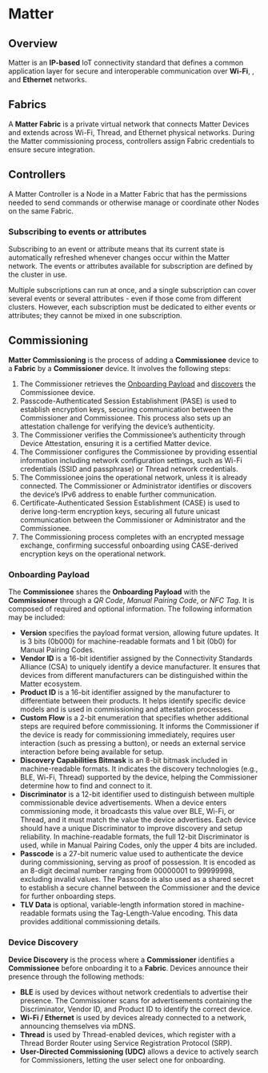 <show-structure/>

# Matter

## Overview

Matter is an **IP-based** IoT connectivity standard that defines a common application layer for secure and interoperable
communication over **Wi-Fi**, **[](Thread.md)**, and **Ethernet** networks.

## Fabrics

A **Matter Fabric** is a private virtual network that connects Matter Devices and extends across Wi-Fi, Thread,
and Ethernet physical networks. During the Matter commissioning process, controllers assign Fabric credentials to ensure
secure integration.

## Controllers

A Matter Controller is a Node in a Matter Fabric that has the permissions needed to send commands or otherwise manage or
coordinate other Nodes on the same Fabric.

### Subscribing to events or attributes

Subscribing to an event or attribute means that its current state is automatically refreshed whenever changes occur
within the Matter network. The events or attributes available for subscription are defined by the cluster in use.

Multiple subscriptions can run at once, and a single subscription can cover several events or several attributes - even
if
those come from different clusters. However, each subscription must be dedicated to either events or attributes; they
cannot be mixed in one subscription.

## Commissioning

**Matter Commissioning** is the process of adding a **Commissionee** device to a **Fabric** by a **Commissioner**
device. It involves the following steps:

1. The Commissioner retrieves the [Onboarding Payload](#onboarding-payload) and [discovers](#device-discovery) the
   Commissionee device.
2. Passcode-Authenticated Session Establishment (PASE) is used to establish encryption keys, securing communication
   between the Commissioner and Commissionee. This process also sets up an attestation challenge for verifying the
   device’s authenticity.
3. The Commissioner verifies the Commissionee’s authenticity through Device Attestation, ensuring it is a certified
   Matter device.
4. The Commissioner configures the Commissionee by providing essential information including network configuration
   settings, such as Wi-Fi credentials (SSID and passphrase) or Thread network credentials.
5. The Commissionee joins the operational network, unless it is already connected. The Commissioner or Administrator
   identifies or discovers the device’s IPv6 address to enable further communication.
6. Certificate-Authenticated Session Establishment (CASE) is used to derive long-term encryption keys, securing all
   future unicast communication between the Commissioner or Administrator and the Commissionee.
7. The Commissioning process completes with an encrypted message exchange, confirming successful onboarding using
   CASE-derived encryption keys on the operational network.

### Onboarding Payload

The **Commissionee** shares the **Onboarding Payload** with the **Commissioner** through a _QR Code_, _Manual Pairing
Code_, or _NFC Tag_. It is composed of required and optional information. The following information may be included:

- **Version** specifies the payload format version, allowing future updates. It is 3 bits (0b000) for machine-readable
  formats and 1 bit (0b0) for Manual Pairing Codes.
- **Vendor ID** is a 16-bit identifier assigned by the Connectivity Standards Alliance (CSA) to uniquely identify a
  device manufacturer. It ensures that devices from different manufacturers can be distinguished within the Matter
  ecosystem.
- **Product ID** is a 16-bit identifier assigned by the manufacturer to differentiate between their products. It helps
  identify specific device models and is used in commissioning and attestation processes.
- **Custom Flow** is a 2-bit enumeration that specifies whether additional steps are required before commissioning. It
  informs the Commissioner if the device is ready for commissioning immediately, requires user interaction (such as
  pressing a button), or needs an external service interaction before being available for setup.
- **Discovery Capabilities Bitmask** is an 8-bit bitmask included in machine-readable formats. It indicates the
  discovery technologies (e.g., BLE, Wi-Fi, Thread) supported by the device, helping the Commissioner determine how to
  find and connect to it.
- **Discriminator** is a 12-bit identifier used to distinguish between multiple commissionable device advertisements.
  When a device enters commissioning mode, it broadcasts this value over BLE, Wi-Fi, or Thread, and it must match the
  value the device advertises. Each device should have a unique Discriminator to improve discovery and setup
  reliability. In machine-readable formats, the full 12-bit Discriminator is used, while in Manual Pairing Codes, only
  the upper 4 bits are included.
- **Passcode** is a 27-bit numeric value used to authenticate the device during commissioning, serving as proof of
  possession. It is encoded as an 8-digit decimal number ranging from 00000001 to 99999998, excluding invalid values.
  The Passcode is also used as a shared secret to establish a secure channel between the Commissioner and the device for
  further onboarding steps.
- **TLV Data** is optional, variable-length information stored in machine-readable formats using the Tag-Length-Value
  encoding. This data provides additional commissioning details.

### Device Discovery

**Device Discovery** is the process where a **Commissioner** identifies a **Commissionee** before onboarding it to a
**Fabric**. Devices announce their presence through the following methods:

- **BLE** is used by devices without network credentials to advertise their presence. The Commissioner scans for
  advertisements containing the Discriminator, Vendor ID, and Product ID to identify the correct device.
- **Wi-Fi / Ethernet** is used by devices already connected to a network, announcing themselves via mDNS.
- **Thread** is used by Thread-enabled devices, which register with a Thread Border Router using Service Registration
  Protocol (SRP).
- **User-Directed Commissioning (UDC)** allows a device to actively search for Commissioners, letting the user select
  one for onboarding.
